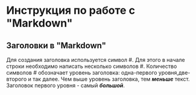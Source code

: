 # Инструкция по работе с "Markdown"


## Заголовки в "Markdown"
Для создания заголовка используется символ #. Для этого в начале строки необходимо написать несколько символов #. Количество символов # обозначает уровень заголовка: одна-первого уровня,две-второго и так далее. Чем выше уровень заголовка, тем ***меньше*** текст. Заголовок первого уровня - самый ***большой***.